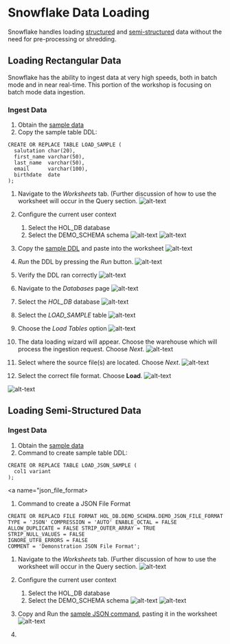 # Snowflake Data Loading

Snowflake handles loading [structured](#rectangle) and [semi-structured](#semi) data without the need for pre-processing or shredding.
 
<a name="rectangle"></a>
## Loading Rectangular Data

Snowflake has the ability to ingest data at very high speeds, both in batch mode and in near real-time.  This portion of the workshop is focusing on batch mode data ingestion.

### Ingest Data
1.  Obtain the [sample data](./data/samp.csv.gz)
1.  Copy the sample table DDL:
<a name="sample_ddl"></a>
```
CREATE OR REPLACE TABLE LOAD_SAMPLE (
  salutation char(20),
  first_name varchar(50),
  last_name  varchar(50),
  email      varchar(100),
  birthdate  date  
);
```
1.  Navigate to the *Worksheets* tab. (Further discussion of how to use the worksheet will occur in the Query section.
![alt-text](../../images/dataloading/DataLoading-Worksheet.png)

1.  Configure the current user context
    1.  Select the HOL_DB database
    1.  Select the DEMO_SCHEMA schema 
![alt-text](../../images/dataloading/DataLoading-SQLContext.png)
![alt-text](../../images/dataloading/DataLoading-SQLContext-FIlled.png)

1.  Copy the [sample DDL](#sample_ddl) and paste into the worksheet
![alt-text](../../images/dataloading/DataLoading-DDL-Coppied.png)

1.  *Run* the DDL by pressing the *Run* button.
![alt-text](../../images/dataloading/DataLoading-RunButton.png)

1.  Verify the DDL ran correctly
![alt-text](../../images/dataloading/DataLoading-TableCreation.png)

1.  Navigate to the *Databases* page
![alt-text](../../images/dataloading/DataLoading-Databases.png)

1.  Select the *HOL_DB* database
![alt-text](../../images/dataloading/DataLoading-DatabaseSelected.png)

1.  Select the *LOAD_SAMPLE* table
![alt-text](../../images/dataloading/DataLoading-TableSelected.png)

1.  Choose the *Load Tables* option
![alt-text](../../images/dataloading/DataLoading-TableLoad.png)

1.  The data loading wizard will appear.  Choose the warehouse which will process the ingestion request.  Choose *Next*.
![alt-text](../../images/dataloading/DataLoading-Wizard-Warehouse.png)
  
1.  Select where the source file(s) are located.  Choose *Next*.
![alt-text](../../images/dataloading/DataLoading-Wizard-Files.png)

1.  Select the correct file format.  Choose **Load**.
![alt-text](../../images/dataloading/DataLoading-Wizard-FileFormat.png)

![alt-text](../../images/dataloading/DataLoading-Wizard-Loaded.png)

<a name="semi"></a>
## Loading Semi-Structured Data

### Ingest Data
1.  Obtain the [sample data](./data/samp.json.gz)
1.  Command to create sample table DDL:
<a name="sample_json_ddl"></a>
```
CREATE OR REPLACE TABLE LOAD_JSON_SAMPLE (
  col1 variant
);
```

<a name="json_file_format></a>
1.  Command to create a JSON File Format
```
CREATE OR REPLACD FILE FORMAT HOL_DB.DEMO_SCHEMA.DEMO_JSON_FILE_FORMAT 
TYPE = 'JSON' COMPRESSION = 'AUTO' ENABLE_OCTAL = FALSE 
ALLOW_DUPLICATE = FALSE STRIP_OUTER_ARRAY = TRUE 
STRIP_NULL_VALUES = FALSE 
IGNORE_UTF8_ERRORS = FALSE 
COMMENT = 'Demonstration JSON File Format';
```
1.  Navigate to the *Worksheets* tab. (Further discussion of how to use the worksheet will occur in the Query section.
![alt-text](../../images/dataloading/DataLoading-Worksheet.png)

1.  Configure the current user context
    1.  Select the HOL_DB database
    1.  Select the DEMO_SCHEMA schema 
![alt-text](../../images/dataloading/DataLoading-SQLContext.png)
![alt-text](../../images/dataloading/DataLoading-SQLContext-FIlled.png)

1. Copy and Run the [sample JSON command](#json_file_format), pasting it in the worksheet
![alt-text](../../images/dataloading/DataLoading-JSON-CreateFileFormat.png)

1.  
